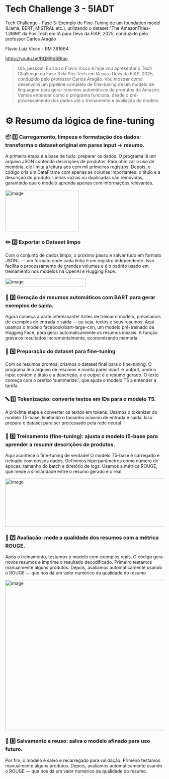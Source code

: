 # Tech Challenge 3 - 5IADT
Tech Challenge - Fase 3: Exemplo de Fine-Tuning de um foundation model (Llama, BERT, MISTRAL etc.), utilizando o dataset "The AmazonTitles-1.3MM"
da Pos Tech em IA para Devs da FIAP, 2025, conduzido pelo professor Carlos Aragão

Flavio Luiz Vicco - RM 361664

https://youtu.be/RQl69dSBtao

> Olá, pessoal! Eu sou o Flavio Vicco e hoje vou apresentar o Tech Challenge da Fase 3 da Pos Tech em IA para Devs da FIAP, 2025, conduzido pelo professor Carlos Aragão. Vou mostrar como desenvolvi um pipeline completo de fine-tuning de um modelo de linguagem para gerar resumos automáticos de produtos da Amazon. Vamos entender como o programa funciona, desde o pré-processamento dos dados até o treinamento e avaliação do modelo.

# ⚙️ Resumo da lógica de fine-tuning

### 📦 1️⃣ Carregamento, limpeza e formatação dos dados: transforma o dataset original em pares input → resumo.
A primeira etapa é a base de tudo: preparar os dados.
O programa lê um arquivo JSON contendo descrições de produtos.
Para otimizar o uso de memória, ele limita a leitura aos cem mil primeiros registros.
Depois, o código cria um DataFrame com apenas as colunas importantes: o título e a descrição do produto.
Linhas vazias ou duplicadas são removidas, garantindo que o modelo aprenda apenas com informações relevantes.

<img width="234" height="131" alt="image" src="https://github.com/user-attachments/assets/53aa07e4-54b2-4bba-8c07-071c5d5b812a" />

### ✏️ 2️⃣ Exportar o Dataset limpo
Com o conjunto de dados limpo, o próximo passo é salvar tudo em formato JSONL —
um formato onde cada linha é um registro independente.
Isso facilita o processamento de grandes volumes e é o padrão usado em treinamento nos modelos na OpenAI e Hugging Face.

<img width="256" height="26" alt="image" src="https://github.com/user-attachments/assets/b411e27d-cc30-4145-8d9d-4d747d2f2b93" />

### 🤖 3️⃣ Geração de resumos automáticos com BART para gerar exemplos de saída.
Agora começa a parte interessante!
Antes de treinar o modelo, precisamos de exemplos de entrada e saída — ou seja, textos e seus resumos.
Aqui usamos o modelo facebook/bart-large-cnn, um modelo pré-treinado da Hugging Face, para gerar automaticamente os resumos iniciais.
A função grava os resultados incrementalmente, economizando memória

### 🧠 4️⃣ Preparação do dataset para fine-tuning
Com os resumos prontos, criamos o dataset final para o fine-tuning.
O programa lê o arquivo de resumos e monta pares input → output,
onde o input contém o título e a descrição, e o output é o resumo gerado.
O texto começa com o prefixo ‘summarize:’, que ajuda o modelo T5 a entender a tarefa.

### 🔤 5️⃣ Tokenização: converte textos em IDs para o modelo T5.
A próxima etapa é converter os textos em tokens.
Usamos o tokenizer do modelo T5-base, limitando o tamanho máximo de entrada e saída.
Isso prepara o dataset para ser processado pela rede neural

### 🧩 6️⃣ Treinamento (fine-tuning): ajusta o modelo t5-base para aprender a resumir descrições de produtos.
Aqui acontece o fine-tuning de verdade!
O modelo T5-base é carregado e treinado com nossos dados.
Definimos hiperparâmetros como número de épocas, tamanho do batch e diretório de logs.
Usamos a métrica ROUGE, que mede a similaridade entre o resumo gerado e o real.

<img width="904" height="153" alt="image" src="https://github.com/user-attachments/assets/4935d5ca-6b44-4ec0-9420-c4a0f86efe54" />

### 🧪 7️⃣ Avaliação: mede a qualidade dos resumos com a métrica ROUGE.
Após o treinamento, testamos o modelo com exemplos reais.
O código gera novos resumos e imprime o resultado decodificado.
Primeiro testamos manualmente alguns produtos.
Depois, avaliamos automaticamente usando o ROUGE — que nos dá um valor numérico da qualidade do resumo

<img width="1810" height="476" alt="image" src="https://github.com/user-attachments/assets/568756eb-8eba-4ff6-913b-f4f41052d741" />

### 💾 8️⃣ Salvamento e reuso: salva o modelo afinado para uso futuro.
Por fim, o modelo é salvo e recarregado para validação.
Primeiro testamos manualmente alguns produtos.
Depois, avaliamos automaticamente usando o ROUGE — que nos dá um valor numérico da qualidade do resumo.
